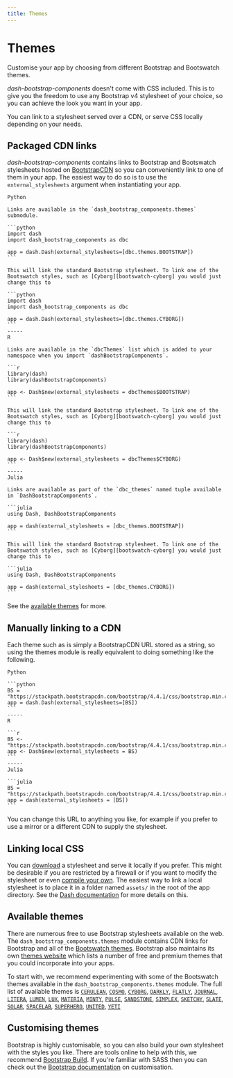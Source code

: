 ```yaml
---
title: Themes
---
```


# Themes

<p class="lead">Customise your app by choosing from different Bootstrap and Bootswatch themes.</p>

_dash-bootstrap-components_ doesn't come with CSS included. This is to give you the freedom to use any Bootstrap v4 stylesheet of your choice, so you can achieve the look you want in your app.

You can link to a stylesheet served over a CDN, or serve CSS locally depending on your needs.

## Packaged CDN links

_dash-bootstrap-components_ contains links to Bootstrap and Bootswatch stylesheets hosted on [BootstrapCDN][bootstrapcdn] so you can conveniently link to one of them in your app. The easiest way to do so is to use the `external_stylesheets` argument when instantiating your app.

~~~bootstrap-tabs
Python

Links are available in the `dash_bootstrap_components.themes` submodule.

```python
import dash
import dash_bootstrap_components as dbc

app = dash.Dash(external_stylesheets=[dbc.themes.BOOTSTRAP])
```

This will link the standard Bootstrap stylesheet. To link one of the Bootswatch styles, such as [Cyborg][bootswatch-cyborg] you would just change this to

```python
import dash
import dash_bootstrap_components as dbc

app = dash.Dash(external_stylesheets=[dbc.themes.CYBORG])
```
-----
R

Links are available in the `dbcThemes` list which is added to your namespace when you import `dashBootstrapComponents`.

```r
library(dash)
library(dashBootstrapComponents)

app <- Dash$new(external_stylesheets = dbcThemes$BOOTSTRAP)
```

This will link the standard Bootstrap stylesheet. To link one of the Bootswatch styles, such as [Cyborg][bootswatch-cyborg] you would just change this to

```r
library(dash)
library(dashBootstrapComponents)

app <- Dash$new(external_stylesheets = dbcThemes$CYBORG)
```
-----
Julia

Links are available as part of the `dbc_themes` named tuple available in `DashBootstrapComponents`.

```julia
using Dash, DashBootstrapComponents

app = dash(external_stylesheets = [dbc_themes.BOOTSTRAP])
```

This will link the standard Bootstrap stylesheet. To link one of the Bootswatch styles, such as [Cyborg][bootswatch-cyborg] you would just change this to

```julia
using Dash, DashBootstrapComponents

app = dash(external_stylesheets = [dbc_themes.CYBORG])
```
~~~

See the [available themes](#available-themes) for more.

## Manually linking to a CDN

Each theme such as is simply a BootstrapCDN URL stored as a string, so using the themes module is really equivalent to doing something like the following.

~~~bootstrap-tabs
Python

```python
BS = "https://stackpath.bootstrapcdn.com/bootstrap/4.4.1/css/bootstrap.min.css"
app = dash.Dash(external_stylesheets=[BS])
```
-----
R

```r
BS <- "https://stackpath.bootstrapcdn.com/bootstrap/4.4.1/css/bootstrap.min.css"
app <- Dash$new(external_stylesheets = BS)
```
-----
Julia

```julia
BS = "https://stackpath.bootstrapcdn.com/bootstrap/4.4.1/css/bootstrap.min.css"
app = dash(external_stylesheets = [BS])
```
~~~


You can change this URL to anything you like, for example if you prefer to use a mirror or a different CDN to supply the stylesheet.

## Linking local CSS

You can [download][bootstrap-download] a stylesheet and serve it locally if you prefer. This might be desirable if you are restricted by a firewall or if you want to modify the stylesheet or even [compile your own][bootstrap-compile]. The easiest way to link a local stylesheet is to place it in a folder named `assets/` in the root of the app directory. See the [Dash documentation][dash-docs-external] for more details on this.

<h2 id="available-themes">Available themes</h2>

There are numerous free to use Bootstrap stylesheets available on the web. The `dash_bootstrap_components.themes` module contains CDN links for Bootstrap and all of the [Bootswatch themes][bootswatch-themes]. Bootstrap also maintains its own [themes website][bootstrap-themes] which lists a number of free and premium themes that you could incorporate into your apps.

To start with, we recommend experimenting with some of the Bootswatch themes available in the `dash_bootstrap_components.themes` module. The full list of available themes is [`CERULEAN`](https://bootswatch.com/cerulean/), [`COSMO`](https://bootswatch.com/cosmo/), [`CYBORG`](https://bootswatch.com/cyborg/), [`DARKLY`](https://bootswatch.com/darkly/), [`FLATLY`](https://bootswatch.com/flatly/), [`JOURNAL`](https://bootswatch.com/journal/), [`LITERA`](https://bootswatch.com/litera/), [`LUMEN`](https://bootswatch.com/lumen/), [`LUX`](https://bootswatch.com/lux/), [`MATERIA`](https://bootswatch.com/materia/), [`MINTY`](https://bootswatch.com/minty/), [`PULSE`](https://bootswatch.com/pulse/), [`SANDSTONE`](https://bootswatch.com/sandstone/), [`SIMPLEX`](https://bootswatch.com/simplex/), [`SKETCHY`](https://bootswatch.com/sketchy/), [`SLATE`](https://bootswatch.com/slate/), [`SOLAR`](https://bootswatch.com/solar/), [`SPACELAB`](https://bootswatch.com/spacelab/), [`SUPERHERO`](https://bootswatch.com/superhero/), [`UNITED`](https://bootswatch.com/united/), [`YETI`](https://bootswatch.com/yeti/)

## Customising themes

Bootstrap is highly customisable, so you can also build your own stylesheet with the styles you like. There are tools online to help with this, we recommend [Bootstrap Build](https://bootstrap.build/app). If you're familiar with SASS then you can check out the [Bootstrap documentation](https://getbootstrap.com/docs/4.6/getting-started/theming/) on customisation.

[dash-docs-external]: https://dash.plotly.com/external-resources/
[bootstrapcdn]: https://www.bootstrapcdn.com/
[bootstrap]:https://getbootstrap.com/
[bootstrap-download]: https://getbootstrap.com/docs/4.4/getting-started/download/
[bootstrap-compile]: https://getbootstrap.com/docs/4.4/getting-started/theming/
[bootstrap-themes]: https://themes.getbootstrap.com/
[bootswatch]: https://bootswatch.com/
[bootswatch-cyborg]: https://bootswatch.com/cyborg/
[bootswatch-themes]: https://www.bootstrapcdn.com/bootswatch/
